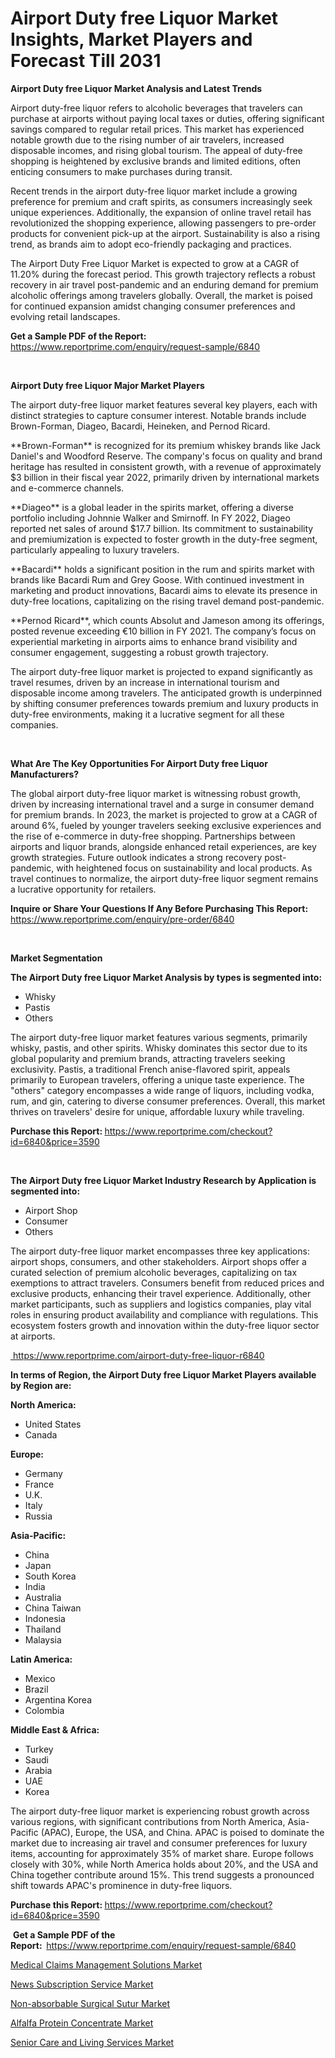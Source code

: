 <p><h1>Airport Duty free Liquor Market Insights, Market Players and Forecast Till 2031</h1></p><p><strong>Airport Duty free Liquor Market Analysis and Latest Trends</strong></p>
<p><p>Airport duty-free liquor refers to alcoholic beverages that travelers can purchase at airports without paying local taxes or duties, offering significant savings compared to regular retail prices. This market has experienced notable growth due to the rising number of air travelers, increased disposable incomes, and rising global tourism. The appeal of duty-free shopping is heightened by exclusive brands and limited editions, often enticing consumers to make purchases during transit.</p><p>Recent trends in the airport duty-free liquor market include a growing preference for premium and craft spirits, as consumers increasingly seek unique experiences. Additionally, the expansion of online travel retail has revolutionized the shopping experience, allowing passengers to pre-order products for convenient pick-up at the airport. Sustainability is also a rising trend, as brands aim to adopt eco-friendly packaging and practices.</p><p>The Airport Duty Free Liquor Market is expected to grow at a CAGR of 11.20% during the forecast period. This growth trajectory reflects a robust recovery in air travel post-pandemic and an enduring demand for premium alcoholic offerings among travelers globally. Overall, the market is poised for continued expansion amidst changing consumer preferences and evolving retail landscapes.</p></p>
<p><strong>Get a Sample PDF of the Report:&nbsp;</strong> <a href="https://www.reportprime.com/enquiry/request-sample/6840">https://www.reportprime.com/enquiry/request-sample/6840</a></p>
<p>&nbsp;</p>
<p><strong>Airport Duty free Liquor Major Market Players</strong></p>
<p><p>The airport duty-free liquor market features several key players, each with distinct strategies to capture consumer interest. Notable brands include Brown-Forman, Diageo, Bacardi, Heineken, and Pernod Ricard.</p><p>**Brown-Forman** is recognized for its premium whiskey brands like Jack Daniel's and Woodford Reserve. The company's focus on quality and brand heritage has resulted in consistent growth, with a revenue of approximately $3 billion in their fiscal year 2022, primarily driven by international markets and e-commerce channels.</p><p>**Diageo** is a global leader in the spirits market, offering a diverse portfolio including Johnnie Walker and Smirnoff. In FY 2022, Diageo reported net sales of around $17.7 billion. Its commitment to sustainability and premiumization is expected to foster growth in the duty-free segment, particularly appealing to luxury travelers.</p><p>**Bacardi** holds a significant position in the rum and spirits market with brands like Bacardi Rum and Grey Goose. With continued investment in marketing and product innovations, Bacardi aims to elevate its presence in duty-free locations, capitalizing on the rising travel demand post-pandemic.</p><p>**Pernod Ricard**, which counts Absolut and Jameson among its offerings, posted revenue exceeding €10 billion in FY 2021. The company’s focus on experiential marketing in airports aims to enhance brand visibility and consumer engagement, suggesting a robust growth trajectory.</p><p>The airport duty-free liquor market is projected to expand significantly as travel resumes, driven by an increase in international tourism and disposable income among travelers. The anticipated growth is underpinned by shifting consumer preferences towards premium and luxury products in duty-free environments, making it a lucrative segment for all these companies.</p></p>
<p>&nbsp;</p>
<p><strong>What Are The Key Opportunities For Airport Duty free Liquor Manufacturers?</strong></p>
<p><p>The global airport duty-free liquor market is witnessing robust growth, driven by increasing international travel and a surge in consumer demand for premium brands. In 2023, the market is projected to grow at a CAGR of around 6%, fueled by younger travelers seeking exclusive experiences and the rise of e-commerce in duty-free shopping. Partnerships between airports and liquor brands, alongside enhanced retail experiences, are key growth strategies. Future outlook indicates a strong recovery post-pandemic, with heightened focus on sustainability and local products. As travel continues to normalize, the airport duty-free liquor segment remains a lucrative opportunity for retailers.</p></p>
<p><strong>Inquire or Share Your Questions If Any Before Purchasing This Report:</strong> <a href="https://www.reportprime.com/enquiry/pre-order/6840">https://www.reportprime.com/enquiry/pre-order/6840</a></p>
<p>&nbsp;</p>
<p><strong>Market Segmentation</strong></p>
<p><strong>The Airport Duty free Liquor Market Analysis by types is segmented into:</strong></p>
<p><ul><li>Whisky</li><li>Pastis</li><li>Others</li></ul></p>
<p><p>The airport duty-free liquor market features various segments, primarily whisky, pastis, and other spirits. Whisky dominates this sector due to its global popularity and premium brands, attracting travelers seeking exclusivity. Pastis, a traditional French anise-flavored spirit, appeals primarily to European travelers, offering a unique taste experience. The "others" category encompasses a wide range of liquors, including vodka, rum, and gin, catering to diverse consumer preferences. Overall, this market thrives on travelers' desire for unique, affordable luxury while traveling.</p></p>
<p><strong>Purchase this Report:&nbsp;</strong><a href="https://www.reportprime.com/checkout?id=6840&price=3590">https://www.reportprime.com/checkout?id=6840&price=3590</a></p>
<p>&nbsp;</p>
<p><strong>The Airport Duty free Liquor Market Industry Research by Application is segmented into:</strong></p>
<p><ul><li>Airport Shop</li><li>Consumer</li><li>Others</li></ul></p>
<p><p>The airport duty-free liquor market encompasses three key applications: airport shops, consumers, and other stakeholders. Airport shops offer a curated selection of premium alcoholic beverages, capitalizing on tax exemptions to attract travelers. Consumers benefit from reduced prices and exclusive products, enhancing their travel experience. Additionally, other market participants, such as suppliers and logistics companies, play vital roles in ensuring product availability and compliance with regulations. This ecosystem fosters growth and innovation within the duty-free liquor sector at airports.</p></p>
<p><a href="https://www.reportprime.com/airport-duty-free-liquor-r6840">&nbsp;https://www.reportprime.com/airport-duty-free-liquor-r6840</a></p>
<p><strong>In terms of Region, the Airport Duty free Liquor Market Players available by Region are:</strong></p>
<p>
    <p> <strong> North America: </strong>
        <ul>
            <li>United States</li>
            <li>Canada</li>
        </ul>
        </p> 
    <p> <strong> Europe: </strong>
        <ul>
            <li>Germany</li>
            <li>France</li>
            <li>U.K.</li>
            <li>Italy</li>
            <li>Russia</li>
        </ul>
        </p> 
    <p> <strong> Asia-Pacific: </strong>
        <ul>
            <li>China</li>
            <li>Japan</li>
            <li>South Korea</li>
            <li>India</li>
            <li>Australia</li>
            <li>China Taiwan</li>
            <li>Indonesia</li>
            <li>Thailand</li>
            <li>Malaysia</li>
        </ul>
        </p> 
    <p> <strong> Latin America: </strong>
        <ul>
            <li>Mexico</li>
            <li>Brazil</li>
            <li>Argentina Korea</li>
            <li>Colombia</li>
        </ul>
        </p> 
    <p> <strong> Middle East & Africa: </strong>
        <ul>
            <li>Turkey</li>
            <li>Saudi</li>
            <li>Arabia</li>
            <li>UAE</li>
            <li>Korea</li>
        </ul>
    </p>
    </p>
<p><p>The airport duty-free liquor market is experiencing robust growth across various regions, with significant contributions from North America, Asia-Pacific (APAC), Europe, the USA, and China. APAC is poised to dominate the market due to increasing air travel and consumer preferences for luxury items, accounting for approximately 35% of market share. Europe follows closely with 30%, while North America holds about 20%, and the USA and China together contribute around 15%. This trend suggests a pronounced shift towards APAC's prominence in duty-free liquors.</p></p>
<p><strong>Purchase this Report: </strong><a href="https://www.reportprime.com/checkout?id=6840&price=3590">https://www.reportprime.com/checkout?id=6840&price=3590</a></p>
<p>&nbsp;<strong>Get a Sample PDF of the Report:&nbsp;&nbsp;</strong><a href="https://www.reportprime.com/enquiry/request-sample/6840">https://www.reportprime.com/enquiry/request-sample/6840</a></p>
<p><strong></strong></p>
<p><p><a href="https://www.linkedin.com/pulse/medical-claims-management-solutions-market-size-share-trends-xo3rc?trackingId=lO3hr%2FCoSw22%2FwHggdk%2BCA%3D%3D">Medical Claims Management Solutions Market</a></p><p><a href="https://medium.com/@orinschowalter/global-news-subscription-service-market-analysis-key-market-trends-and-future-projections-613e6b5feccd">News Subscription Service Market</a></p><p><a href="https://issuu.com/reportprime-2/docs/non-absorbable-surgical-sutur-marke_10b0e59f214658">Non-absorbable Surgical Sutur Market</a></p><p><a href="https://github.com/SanjidaKhan901/Market-Research-Report-List-1/blob/main/alfalfa-protein-concentrate-market.md">Alfalfa Protein Concentrate Market</a></p><p><a href="https://www.linkedin.com/pulse/global-senior-care-living-services-market-focus-application-3owvc?trackingId=TEdiJhtTSMurFC3QsBShuQ%3D%3D">Senior Care and Living Services Market</a></p></p>